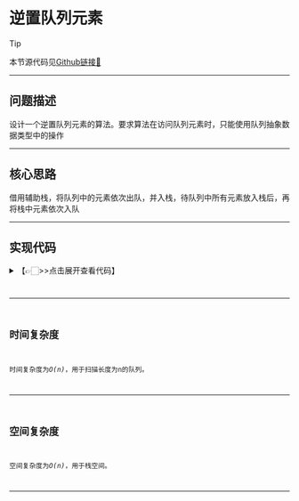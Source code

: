 # 逆置队列元素

> [!Tip]
> 
> 本节源代码见[Github链接🔗](https://github.com/MaxSolider/leetcode-algorithm/blob/main/structure/src/main/java/org/example/stack/SymbolMatching.java)

---

## 问题描述
设计一个逆置队列元素的算法。要求算法在访问队列元素时，只能使用队列抽象数据类型中的操作

---

## 核心思路
借用辅助栈，将队列中的元素依次出队，并入栈，待队列中所有元素放入栈后，再将栈中元素依次入队

---

## 实现代码
<details> 
	<summary>【👉🏻>>点击展开查看代码】</summary> 
	<pre>
		<code>
		/**  
		 * 逆置栈中元素  
		 *  
		 * @className: QueueReversal  
		 * @author: Max Solider  
		 * @date: 2023-06-10 21:19  
		 */public class QueueReversal {  
		  
		    public static ArrayQueue reversal(ArrayQueue queue) {  
		        LLStack stack = new LLStack();  
		        while (!queue.isEmpty()) {  
		            stack.push(String.valueOf(queue.deQueue()));  
		        }  
		        while (!stack.isEmpty()) {  
		            queue.enQueue(Integer.valueOf(stack.pop()));  
		        }  
		        return queue;  
		    }  
		  
		    public static void main(String[] args) {  
		        ArrayQueue queue = new ArrayQueue(10);  
		        queue.enQueue(2);  
		        queue.enQueue(1);  
		        queue.enQueue(3);  
		        queue.enQueue(7);  
		        queue.enQueue(4);  
		        queue.enQueue(5);  
		        queue.enQueue(9);  
		        queue.print();  
		        queue = reversal(queue);  
		        queue.print();  
		    }  
		}
		</code>
	</pre>
</details>

---

## 时间复杂度
时间复杂度为*O(n)*，用于扫描长度为n的队列。

---

## 空间复杂度
空间复杂度为*O(n)*，用于栈空间。

---